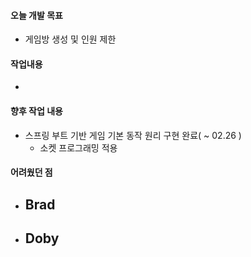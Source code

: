 #### 오늘 개발 목표

- 게임방 생성 및 인원 제한



#### 작업내용

- 



#### 향후 작업 내용

- 스프링 부트 기반 게임 기본 동작 원리 구현 완료( ~ 02.26 )
  - 소켓 프로그래밍 적용 



#### 어려웠던 점

- Brad
  - 
- Doby
  - 